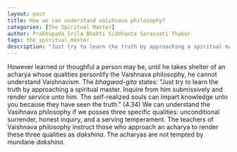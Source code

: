 ```yaml
---
layout: post
title: How we can understand vaishnava philosophy?
categories: [The Spiritual Master]
author: Prabhupada Srila Bhakti Siddhanta Sarasvati Thakur
tags: the_spiritual_master
description: "Just try to learn the truth by approaching a spiritual master. Inquire from him submissively and render service unto him. The self-realized souls can impart knowledge unto you because they have seen the truth."
---
```


However learned or thoughful a person may be, until he takes shelter of an acharya whose qualities personlify the Vaishnava philosophy, he cannot understand Vaishnavism. The *bhagwad-gita* states: "Just try to learn the truth by approaching a spiritual master. Inquire from him submissively and render service unto him. The self-realized souls can impart knowledge unto you because they have seen the truth." (4.34)
	We can understand the Vasihnava philosophy if we posses three specific qualities: unconditional surrender, honest inquiry, and a serving temperament. The teachers of Vaishnava philosophy instruct those who approach an acharya to render these three qualities as *dakshina*. The acharyas are not tempted by mundane *dakshina*.

